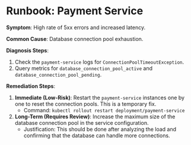 # Runbook: Payment Service

**Symptom**: High rate of 5xx errors and increased latency.

**Common Cause**: Database connection pool exhaustion.

**Diagnosis Steps**:
1. Check the `payment-service` logs for `ConnectionPoolTimeoutException`.
2. Query metrics for `database_connection_pool_active` and `database_connection_pool_pending`.

**Remediation Steps**:
1. **Immediate (Low-Risk)**: Restart the `payment-service` instances one by one to reset the connection pools. This is a temporary fix.
   - Command: `kubectl rollout restart deployment/payment-service`
2. **Long-Term (Requires Review)**: Increase the maximum size of the database connection pool in the service configuration.
   - Justification: This should be done after analyzing the load and confirming that the database can handle more connections.

